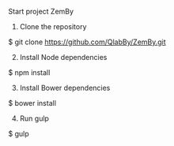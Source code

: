 Start project ZemBy

1. Clone the repository 

$ git clone https://github.com/QlabBy/ZemBy.git

2. Install Node dependencies 

$ npm install

3. Install Bower dependencies

$ bower install

4. Run gulp

$ gulp
